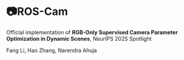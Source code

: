 # 📷ROS-Cam
Official implementation of **RGB-Only Supervised Camera Parameter Optimization in Dynamic Scenes**, NeurIPS 2025 Spotlight

Fang Li, Hao Zhang, Narendra Ahuja
